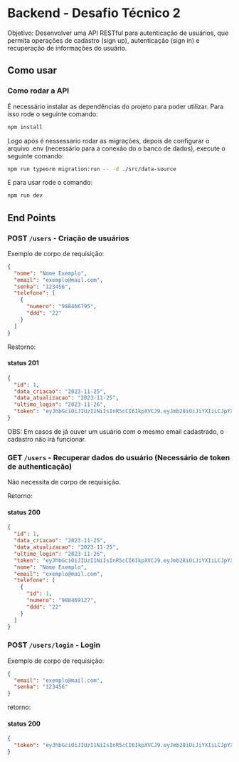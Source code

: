 # Backend - Desafio Técnico 2

Objetivo:
Desenvolver uma API RESTful para autenticação de usuários, que permita operações de cadastro (sign up), autenticação (sign in) e recuperação de informações do usuário.

## Como usar

### Como rodar a API

É necessário instalar as dependências do projeto para poder utilizar. Para isso rode o seguinte comando:

```bash
npm install
```

Logo após é nessessario rodar as migrações, depois de configurar o arquivo .env (necessário para a conexão do o banco de dados), execute o seguinte comando:

```bash
npm run typeorm migration:run -- -d ./src/data-source
```

E para usar rode o comando:

```bash
npm run dev
```

## End Points

### POST `/users` - Criação de usuários

Exemplo de corpo de requisição:

```json
{
  "nome": "Nome Exemplo",
  "email": "exemplo@mail.com",
  "senha": "123456",
  "telefone": [
    {
      "numero": "988466795",
      "ddd": "22"
    }
  ]
}
```

Restorno:

#### status 201

```json
{
  "id": 1,
  "data_criacao": "2023-11-25",
  "data_atualizacao": "2023-11-25",
  "ultimo_login": "2023-11-26",
  "token": "eyJhbGciOiJIUzI1NiIsInR5cCI6IkpXVCJ9.eyJmb28iOiJiYXIiLCJpYXQiOjE3MDA5NjU1NDcsImV4cCI6MTcwMDk2NzM0Nywic3ViIjoiMSJ9.I5vAxIGy3dRH7G5JVmSwnRyjot4lHwpjCYX_5OhRRGw"
}
```

OBS: Em casos de já ouver um usuário com o mesmo email cadastrado, o cadastro não irá funcionar.

### GET `/users` - Recuperar dados do usuário (Necessário de token de authenticação)

Não necessita de corpo de requisição.

Retorno:

#### status 200

```json
{
  "id": 1,
  "data_criacao": "2023-11-25",
  "data_atualizacao": "2023-11-25",
  "ultimo_login": "2023-11-26",
  "token": "eyJhbGciOiJIUzI1NiIsInR5cCI6IkpXVCJ9.eyJmb28iOiJiYXIiLCJpYXQiOjE3MDA5NjU1NDcsImV4cCI6MTcwMDk2NzM0Nywic3ViIjoiMSJ9.I5vAxIGy3dRH7G5JVmSwnRyjot4lHwpjCYX_5OhRRGw",
  "nome": "Nome Exemplo",
  "email": "exemplo@mail.com",
  "telefone": [
    {
      "id": 1,
      "numero": "988469127",
      "ddd": "22"
    }
  ]
}
```

### POST `/users/login` - Login

Exemplo de corpo de requisição:

```json
{
  "email": "exemplo@mail.com",
  "senha": "123456"
}
```

retorno:

#### status 200

```json
{
  "token": "eyJhbGciOiJIUzI1NiIsInR5cCI6IkpXVCJ9.eyJmb28iOiJiYXIiLCJpYXQiOjE3MDA5NjYxMjAsImV4cCI6MTcwMDk2NzkyMCwic3ViIjoiMSJ9.ZWlZ1daED4Uydfinqou7uXf7mxMhcdmJswslobrvEZo"
}
```
